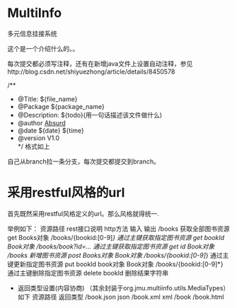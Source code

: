 # MultiInfo
多元信息挂接系统

这个是一个介绍什么的。。

每次提交都必须写注释，还有在新增java文件上设置自动注释，参见http://blog.csdn.net/shiyuezhong/article/details/8450578


/**   
* @Title: ${file_name} 
* @Package ${package_name} 
* @Description: ${todo}(用一句话描述该文件做什么) 
* @author  <a href="mailto:www_1350@163.com">Absurd</a>
* @date ${date} ${time} 
* @version V1.0   
*/
格式如上

自己从branch拉一条分支，每次提交都提交到branch。

# 采用restful风格的url
首先既然采用restful风格定义的url。那么风格就得统一.

举例如下：
资源路径						rest接口说明			http方法			输入					输出
/books						获取全部图书资源			get									Books对象
/books/{bookid:[0-9]*}		通过主键获取指定图书资源		get				bookId				Book对象
/books/book?id=...			通过主键获取指定图书资源		get				id					Book对象
/books						新增图书资源				post			Books对象				Book对象
/books/{bookid:[0-9]*}		通过主键更新指定图书资源		put				bookId book对象		Book对象
/books/{bookid:[0-9]*}		通过主键删除指定图书资源		delete			bookId 				删除结果字符串


* 返回类型设置(内容协商)
（其余封装于org.jmu.multiinfo.utils.MediaTypes）
如下
资源路径		返回类型
/book.json	json
/book.xml	xml
/book		/book.html

